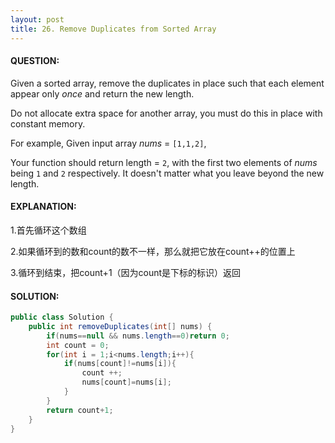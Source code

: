 ```yaml
---
layout: post
title: 26. Remove Duplicates from Sorted Array
---
```


#### QUESTION:

Given a sorted array, remove the duplicates in place such that each element appear only *once* and return the new length.

Do not allocate extra space for another array, you must do this in place with constant memory.

For example,
Given input array *nums* = `[1,1,2]`,

Your function should return length = `2`, with the first two elements of *nums* being `1` and `2` respectively. It doesn't matter what you leave beyond the new length.

#### EXPLANATION:

1.首先循环这个数组

2.如果循环到的数和count的数不一样，那么就把它放在count++的位置上

3.循环到结束，把count+1（因为count是下标的标识）返回

#### SOLUTION:

```java
public class Solution {
    public int removeDuplicates(int[] nums) {
        if(nums==null && nums.length==0)return 0;
        int count = 0;
        for(int i = 1;i<nums.length;i++){
            if(nums[count]!=nums[i]){
                count ++;
                nums[count]=nums[i];
            }
        }
        return count+1;
    }
}
```

